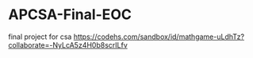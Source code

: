 # APCSA-Final-EOC
final project for csa
https://codehs.com/sandbox/id/mathgame-uLdhTz?collaborate=-NyLcA5z4H0b8scrILfv  
